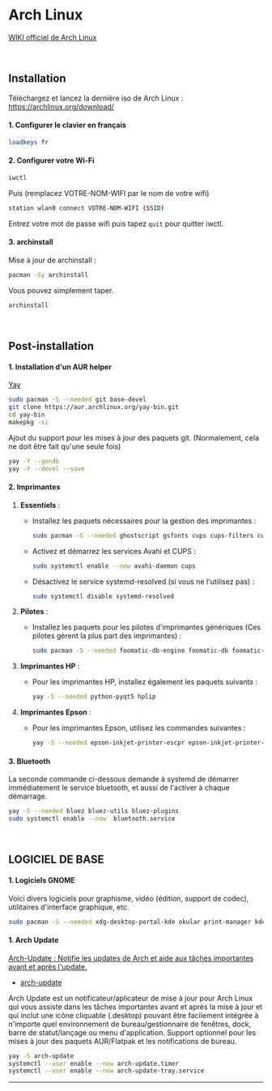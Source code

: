 # Arch Linux

[WIKI officiel de Arch Linux](https://wiki.archlinux.org/title/Arch_Linux_(Fran%C3%A7ais))

<br>

## Installation

Téléchargez et lancez la dernière iso de Arch Linux : https://archlinux.org/download/

#### 1. Configurer le clavier en français

```sh
loadkeys fr
```

#### 2. Configurer votre Wi-Fi

```sh
iwctl
```

Puis (remplacez VOTRE-NOM-WIFI par le nom de votre wifi)

```sh
station wlan0 connect VOTRE-NOM-WIFI (SSID)
```

Entrez votre mot de passe wifi puis tapez `quit` pour quitter iwctl.

#### 3. archinstall

Mise à jour de archinstall :

```sh
pacman -Sy archinstall
```

Vous pouvez simplement taper.
```sh
archinstall
```
<br>

## Post-installation

#### 1. Installation d'un AUR helper

[Yay](https://github.com/Jguer/yay)
   
```sh
sudo pacman -S --needed git base-devel
git clone https://aur.archlinux.org/yay-bin.git
cd yay-bin
makepkg -si
```

Ajout du support pour les mises à jour des paquets git. (Normalement, cela ne doit être fait qu'une seule fois)

```sh
yay -Y --gendb
yay -Y --devel --save
```

#### 2. Imprimantes

1. **Essentiels** :
   - Installez les paquets nécessaires pour la gestion des imprimantes :
     ```sh
     sudo pacman -S --needed ghostscript gsfonts cups cups-filters cups-pdf system-config-printer avahi
     ```
   - Activez et démarrez les services Avahi et CUPS :
     ```sh
     sudo systemctl enable --now avahi-daemon cups
     ```
   - Désactivez le service systemd-resolved (si vous ne l'utilisez pas) :
     ```sh
     sudo systemctl disable systemd-resolved
     ```

2. **Pilotes** :
   - Installez les paquets pour les pilotes d'imprimantes génériques (Ces pilotes gèrent la plus part des imprimantes) :
     ```sh
     sudo pacman -S --needed foomatic-db-engine foomatic-db foomatic-db-ppds foomatic-db-nonfree foomatic-db-nonfree-ppds gutenprint foomatic-db-gutenprint-ppds
     ```

3. **Imprimantes HP** :
   - Pour les imprimantes HP, installez également les paquets suivants :
     ```sh
     yay -S --needed python-pyqt5 hplip
     ```

4. **Imprimantes Epson** :
   - Pour les imprimantes Epson, utilisez les commandes suivantes :
     ```sh
     yay -S --needed epson-inkjet-printer-escpr epson-inkjet-printer-escpr2 epson-inkjet-printer-201601w epson-inkjet-printer-n10-nx127
     ```

#### 3. Bluetooth

La seconde commande ci-dessous demande à systemd de démarrer immédiatement le service bluetooth, et aussi de l'activer à chaque démarrage.

```sh
yay -S --needed bluez bluez-utils bluez-plugins
sudo systemctl enable --now  bluetooth.service
```

<br>

## LOGICIEL DE BASE

#### 1. Logiciels GNOME

Voici divers logiciels pour graphisme, vidéo (édition, support de codec), utilitaires d'interface graphique, etc.

```sh
sudo pacman -S --needed xdg-desktop-portal-kde okular print-manager kdenlive gwenview spectacle partitionmanager ffmpegthumbs qt6-wayland kdeplasma-addons powerdevil kcalc plasma-systemmonitor qt6-multimedia qt6-multimedia-gstreamer qt6-multimedia-ffmpeg kwalletmanager
```

#### 1. Arch Update

[Arch-Update  : Notifie les updates de Arch et aide aux tâches importantes avant et après l'update.](https://youtu.be/QkOkX70SEmo?si=EwB-rSTV5dMNbv5D)

- [arch-update](https://github.com/Antiz96/arch-update)

Arch Update est un notificateur/aplicateur de mise à jour pour Arch Linux qui vous assiste dans les tâches importantes avant et après la mise à jour et qui inclut une icône cliquable (.desktop) pouvant être facilement intégrée à n'importe quel environnement de bureau/gestionnaire de fenêtres, dock, barre de statut/lançage ou menu d'application.
Support optionnel pour les mises à jour des paquets AUR/Flatpak et les notifications de bureau.

```sh
yay -S arch-update
systemctl --user enable --now arch-update.timer
systemctl --user enable --now arch-update-tray.service
```

--- 

<br>
